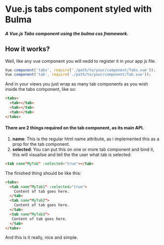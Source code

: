 # Vue.js tabs component styled with Bulma
##### A Vue.js Tabs component using the bulma css framework.

## How it works?

Well, like any vue component you will nedd to register it in your app js file.
```js
Vue.component('tabs', require('./path/to/your/component/Tabs.vue'));
Vue.component('tab', require('./path/to/your/component/Tab.vue'));
```

And in your views you just wrap as many tab components as you wish inside the tabs component, like so:

```html
<tabs>
  <tab></tab>
  <tab></tab>
  <tab></tab>
</tabs>
```

#### There are 2 things required on the tab component, as its main API.
1. **name**: This is the regular html name attribute, as i implemented this as a prop for the tab component.
2. **selected**: You can put this on one or more tab component and bind it, this will visualise and tell the the user what tab is selected:
```html
<tab name"MyTab" :selected="true"></tab>
```

The finished thing should be like this:

```html
<tabs>
  <tab name"MyTab1" :selected="true">
    Content of tab goes here.
  </tab>
  <tab name"MyTab2">
    Content of tab goes here.
  </tab>
  <tab name"MyTab3">
   Content of tab goes here.
  </tab>
</tabs>
```
And this is it really, nice and simple.

